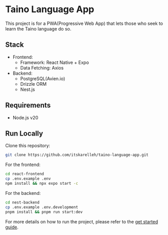 # Taino Language App

<!-- TODO: Write more about the background of this project -->
This project is for a PWA(Progressive Web App) that lets those who seek to learn the Taino language do so. 

<!-- TODO: Add background section  -->

## Stack 
- Frontend:
    - Framework: React Native + Expo
    - Data Fetching: Axios
- Backend:
    - PostgreSQL(Avien.io)
    - Drizzle ORM
    - Nest.js

## Requirements
- Node.js v20

## Run Locally

Clone this repository:
```bash
git clone https://github.com/itskarelleh/taino-language-app.git
``` 

For the frontend:
```zsh
cd react-frontend
cp .env.example .env
npm install && npx expo start -c
```

<!-- For the backend: -->
For the backend:
```zsh
cd nest-backend
cp .env.example .env.development
pnpm install && pnpm run start:dev
```

For more details on how to run the project, please refer to the [get started guide](./docs/getting-started.md).

<!-- TODO: Add Contributors section -->
<!-- ## Contributors -->
<!-- ## Contributors -->
